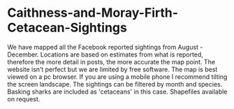 # Caithness-and-Moray-Firth-Cetacean-Sightings
We have mapped all the Facebook reported sightings from August - December.  Locations are based on estimates from what is reported, therefore the more detail in posts, the more accurate the map point.
The website isn’t perfect but we are limited by free software.  The map is best viewed on a pc browser.  If you are using a mobile phone I recommend tilting the screen landscape.  The sightings can be filtered by month and species.
Basking sharks are included as 'cetaceans' in this case.
Shapefiles available on request.

